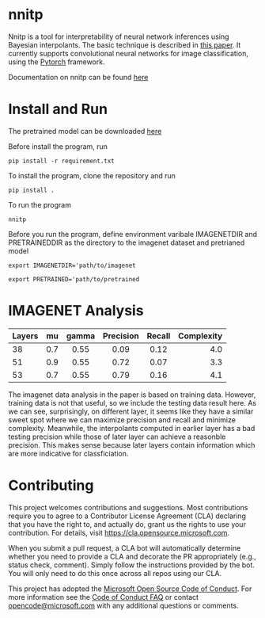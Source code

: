 # nnitp

Nnitp is a tool for interpretability of neural network inferences
using Bayesian interpolants. The basic technique is described in
[this paper](https://arxiv.org/abs/2004.04198). It currently supports
convolutional neural networks for image classification, using the
[Pytorch](https://pytorch.org/) framework.

Documentation on nnitp can be found
[here](https://nnitp.readthedocs.io/en/latest/)


# Install and Run

The pretrained model can be downloaded [here](https://drive.google.com/file/d/1r67-OWStME5hAu1RX2vLyqBB2t2sOB-q/view?usp=sharing)

Before install the program, run

`pip install -r requirement.txt`

To install the program, clone the repository and run

`pip install .`

To run the program

`nnitp`

Before you run the program, define environment varibale IMAGENETDIR and
PRETRAINEDDIR as the directory to the imagenet dataset and pretrianed model


`export IMAGENETDIR='path/to/imagenet`


`export PRETRAINED='path/to/pretrained`


# IMAGENET Analysis
| Layers       | mu          | gamma       | Precision   | Recall      |Complexity    |
| :---         |    :----:   |    :----:   |    :----:   |    :----:   |         ---: |
| 38           | 0.7         | 0.55        | 0.09        |0.12         |4.0           |
| 51           | 0.9         | 0.55        | 0.72        |0.07         |3.3           |
| 53           | 0.7         | 0.55        | 0.79        |0.16         |4.1           |


The imagenet data analysis in the paper is based on training data. However, training data
is not that useful, so we include the testing data result here. As we can see, surprisingly, 
on different layer, it seems like they have a similar sweet spot where we can maximize 
precision and recall and minimize complexity. Meanwhile, the interpolants computed in 
earlier layer has a bad testing precision while those of later layer can achieve a reasonble 
precision. This makes sense because later layers contain information which are more indicative 
for classficiation.






# Contributing

This project welcomes contributions and suggestions.  Most contributions require you to agree to a
Contributor License Agreement (CLA) declaring that you have the right to, and actually do, grant us
the rights to use your contribution. For details, visit https://cla.opensource.microsoft.com.

When you submit a pull request, a CLA bot will automatically determine whether you need to provide
a CLA and decorate the PR appropriately (e.g., status check, comment). Simply follow the instructions
provided by the bot. You will only need to do this once across all repos using our CLA.

This project has adopted the [Microsoft Open Source Code of Conduct](https://opensource.microsoft.com/codeofconduct/).
For more information see the [Code of Conduct FAQ](https://opensource.microsoft.com/codeofconduct/faq/) or
contact [opencode@microsoft.com](mailto:opencode@microsoft.com) with any additional questions or comments.
